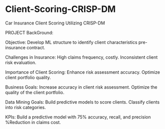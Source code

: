 # Client-Scoring-CRISP-DM
Car Insurance Client Scoring  Utilizing CRISP-DM

PROJECT BackGround:

Objective: Develop ML structure to identify client characteristics pre-insurance contract.

Challenges in Insurance: 
High claims frequency, costly.
Inconsistent client risk evaluation.

Importance of Client Scoring:
Enhance risk assessment accuracy. 
Optimize client portfolio quality.

Business Goals:
Increase accuracy in client risk assessment.
Optimize the quality of the client portfolio.

Data Mining Goals:
Build predictive models to score clients.
Classify clients into risk categories.

KPIs: 
Build a predictive model with 75% accuracy, recall, and precision
%Reduction in claims cost.

